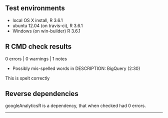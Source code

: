 ## Test environments
* local OS X install, R 3.6.1
* ubuntu 12.04 (on travis-ci), R 3.6.1
* Windows (on win-builder) R 3.6.1

## R CMD check results

0 errors | 0 warnings | 1 notes

* Possibly mis-spelled words in DESCRIPTION:
  BigQuery (2:30)
  
This is spelt correctly

## Reverse dependencies

googleAnalyticsR is a dependency, that when checked had 0 errors. 

---
